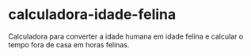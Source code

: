 # calculadora-idade-felina
Calculadora para converter a idade humana em idade felina e calcular o tempo fora de casa em horas felinas.
